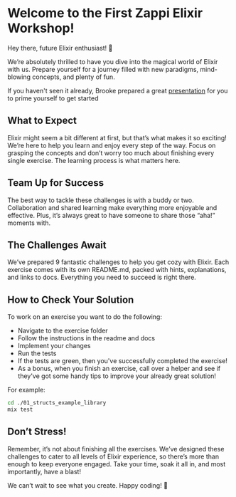 # Welcome to the First Zappi Elixir Workshop!

Hey there, future Elixir enthusiast! 🎉

We’re absolutely thrilled to have you dive into the magical world of Elixir with us. Prepare yourself for a journey filled with new paradigms, mind-blowing concepts, and plenty of fun.

If you haven't seen it already, Brooke prepared a great [presentation](https://docs.google.com/presentation/d/1p8gjYT9ZsnuA9H8-StNThC0R6QhRUBqV1PV_-WvQE0s/edit#slide=id.g2452fbb5447_0_48) for you to prime yourself to get started

## What to Expect

Elixir might seem a bit different at first, but that’s what makes it so exciting! We’re here to help you learn and enjoy every step of the way. Focus on grasping the concepts and don’t worry too much about finishing every single exercise. The learning process is what matters here.

## Team Up for Success

The best way to tackle these challenges is with a buddy or two. Collaboration and shared learning make everything more enjoyable and effective. Plus, it’s always great to have someone to share those “aha!” moments with.

## The Challenges Await

We’ve prepared 9 fantastic challenges to help you get cozy with Elixir. Each exercise comes with its own README.md, packed with hints, explanations, and links to docs. Everything you need to succeed is right there.

## How to Check Your Solution

To work on an exercise you want to do the following:

- Navigate to the exercise folder
- Follow the instructions in the readme and docs
- Implement your changes
- Run the tests
- If the tests are green, then you've successfully completed the exercise!
- As a bonus, when you finish an exercise, call over a helper and see if they've got some handy tips to improve your already great solution!

For example:

```bash
cd ./01_structs_example_library
mix test
```

## Don’t Stress!

Remember, it’s not about finishing all the exercises. We’ve designed these challenges to cater to all levels of Elixir experience, so there’s more than enough to keep everyone engaged. Take your time, soak it all in, and most importantly, have a blast!

We can’t wait to see what you create. Happy coding! 🚀